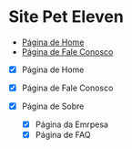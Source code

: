 # Site Pet Eleven

  * [Página de Home](#index.html)
  * [Página de Fale Conosco](#faleconosco.html)
 
- [x] Página de Home 
- [x] Página de Fale Conosco 

- [x] Página de Sobre
  - [X] Página da Emrpesa
  - [X] Página de FAQ
